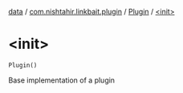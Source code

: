 [data](../../index.md) / [com.nishtahir.linkbait.plugin](../index.md) / [Plugin](index.md) / [&lt;init&gt;](.)


# &lt;init&gt;

`Plugin()`

Base implementation of a plugin



